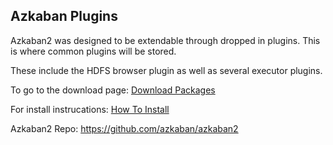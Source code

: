 ## Azkaban Plugins

Azkaban2 was designed to be extendable through dropped in plugins.
This is where common plugins will be stored.

These include the HDFS browser plugin as well as several executor plugins.

To go to the download page: [Download Packages](azkaban-plugins/Download-Packages)

For install instrucations: [How To Install](azkaban-plugins/How-To-Install)

Azkaban2 Repo: https://github.com/azkaban/azkaban2